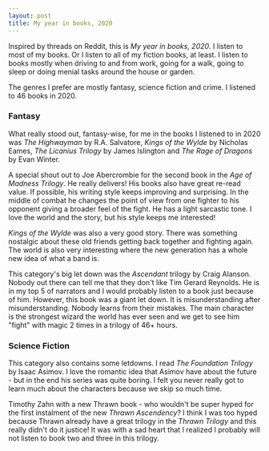 ```yaml
---
layout: post
title: My year in books, 2020
---
```


Inspired by threads on Reddit, this is *My year in books, 2020*. I listen to most of my books. Or I listen to all of my fiction books, at least. I listen to books mostly when driving to and from work, going for a walk, going to sleep or doing menial tasks around the house or garden.

The genres I prefer are mostly fantasy, science fiction and crime. I listened to 46 books in 2020. 

### Fantasy

What really stood out, fantasy-wise, for me in the books I listened to in 2020 was *The Highwayman* by R.A. Salvatore, *Kings of the Wylde* by Nicholas Eames, *The Licanius Trilogy* by James Islington and *The Rage of Dragons* by Evan Winter.

A special shout out to Joe Abercrombie for the second book in the *Age of Madness Trilogy*. He really delivers! His books also have great re-read value. If possible, his writing style keeps improving and surprising. In the middle of combat he changes the point of view from one fighter to his opponent giving a broader feel of the fight. He has a light sarcastic tone. I love the world and the story, but his style keeps me interested!

*Kings of the Wylde* was also a very good story. There was something nostalgic about these old friends getting back together and fighting again. The world is also very interesting where the new generation has a whole new idea of what a band is. 

This category's big let down was the *Ascendant* trilogy by Craig Alanson. Nobody out there can tell me that they don't like Tim Gerard Reynolds. He is in my top 5 of narrators and I would probably listen to a book just because of him. However, this book was a giant let down. It is misunderstanding after misunderstanding. Nobody learns from their mistakes. The main character is the strongest wizard the world has ever seen and we get to see him "fight" with magic 2 times in a trilogy of 46+ hours. 


### Science Fiction

This category also contains some letdowns. I read *The Foundation Trilogy* by Isaac Asimov. I love the romantic idea that Asimov have about the future - but in the end his series was quite boring. I felt you never really got to learn much about the characters because we skip so much time.

Timothy Zahn with a new Thrawn book - who wouldn't be super hyped for the first instalment of the new *Thrawn Ascendency*? I think I was too hyped because Thrawn already have a great trilogy in the *Thrawn Trilogy* and this really didn't do it justice! It was with a sad heart that I realized I probably will not listen to book two and three in this trilogy.

